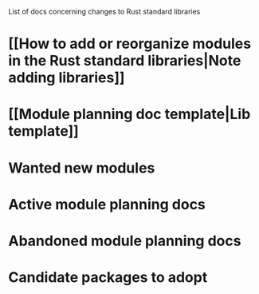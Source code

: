 List of docs concerning changes to Rust standard libraries

# [[How to add or reorganize modules in the Rust standard libraries|Note adding libraries]]
# [[Module planning doc template|Lib template]]

# Wanted new modules

# Active module planning docs

# Abandoned module planning docs

# Candidate packages to adopt